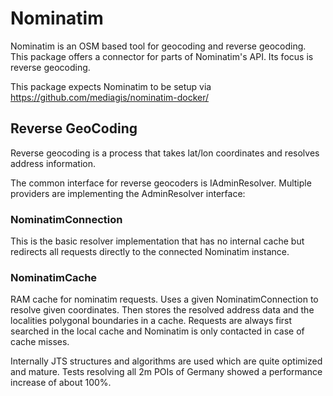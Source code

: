 # Nominatim
Nominatim is an OSM based tool for geocoding and reverse geocoding. This package offers a connector for parts of Nominatim's API. Its focus is reverse geocoding.  

This package expects Nominatim to be setup via https://github.com/mediagis/nominatim-docker/

## Reverse GeoCoding 
Reverse geocoding is a process that takes lat/lon coordinates and resolves address information.

The common interface for reverse geocoders is IAdminResolver.
Multiple providers are implementing the AdminResolver interface:

### NominatimConnection
This is the basic resolver implementation that has no internal cache but redirects all requests directly to the connected Nominatim instance.

### NominatimCache
RAM cache for nominatim requests. Uses a given NominatimConnection to resolve given coordinates. Then stores the resolved address data and the localities polygonal boundaries in a cache. Requests are always first searched in the local cache and Nominatim is only contacted in case of cache misses.

Internally JTS structures and algorithms are used which are quite optimized and mature. Tests resolving all 2m POIs of Germany showed a performance increase of about 100%.   
